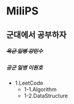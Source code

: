 # **MiliPS**
## 군대에서 공부하자

##### ~~육군 일병 강민수~~
##### 공군 일병 이원호

+ 1.LeetCode
  + 1-1.Algorithm
  + 1-2.DataStructure
